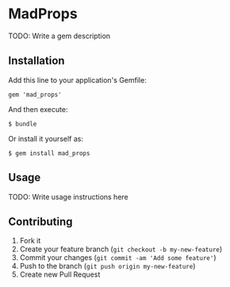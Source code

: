 # MadProps

TODO: Write a gem description

## Installation

Add this line to your application's Gemfile:

    gem 'mad_props'

And then execute:

    $ bundle

Or install it yourself as:

    $ gem install mad_props

## Usage

TODO: Write usage instructions here

## Contributing

1. Fork it
2. Create your feature branch (`git checkout -b my-new-feature`)
3. Commit your changes (`git commit -am 'Add some feature'`)
4. Push to the branch (`git push origin my-new-feature`)
5. Create new Pull Request
